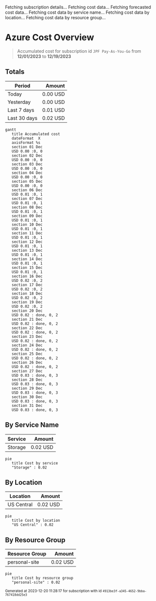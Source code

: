Fetching subscription details...
Fetching cost data...
Fetching forecasted cost data...
Fetching cost data by service name...
Fetching cost data by location...
Fetching cost data by resource group...
# Azure Cost Overview

> Accumulated cost for subscription id `JPF Pay-As-You-Go` from **12/01/2023** to **12/19/2023**

## Totals

|Period|Amount|
|---|---:|
|Today|0.00 USD|
|Yesterday|0.00 USD|
|Last 7 days|0.01 USD|
|Last 30 days|0.02 USD|

```mermaid
gantt
   title Accumulated cost
   dateFormat  X
   axisFormat %s
   section 01 Dec
   USD 0.00 :0, 0
   section 02 Dec
   USD 0.00 :0, 0
   section 03 Dec
   USD 0.00 :0, 0
   section 04 Dec
   USD 0.00 :0, 0
   section 05 Dec
   USD 0.00 :0, 0
   section 06 Dec
   USD 0.01 :0, 1
   section 07 Dec
   USD 0.01 :0, 1
   section 08 Dec
   USD 0.01 :0, 1
   section 09 Dec
   USD 0.01 :0, 1
   section 10 Dec
   USD 0.01 :0, 1
   section 11 Dec
   USD 0.01 :0, 1
   section 12 Dec
   USD 0.01 :0, 1
   section 13 Dec
   USD 0.01 :0, 1
   section 14 Dec
   USD 0.01 :0, 1
   section 15 Dec
   USD 0.01 :0, 1
   section 16 Dec
   USD 0.02 :0, 2
   section 17 Dec
   USD 0.02 :0, 2
   section 18 Dec
   USD 0.02 :0, 2
   section 19 Dec
   USD 0.02 :0, 2
   section 20 Dec
   USD 0.02 : done, 0, 2
   section 21 Dec
   USD 0.02 : done, 0, 2
   section 22 Dec
   USD 0.02 : done, 0, 2
   section 23 Dec
   USD 0.02 : done, 0, 2
   section 24 Dec
   USD 0.02 : done, 0, 2
   section 25 Dec
   USD 0.02 : done, 0, 2
   section 26 Dec
   USD 0.02 : done, 0, 2
   section 27 Dec
   USD 0.03 : done, 0, 3
   section 28 Dec
   USD 0.03 : done, 0, 3
   section 29 Dec
   USD 0.03 : done, 0, 3
   section 30 Dec
   USD 0.03 : done, 0, 3
   section 31 Dec
   USD 0.03 : done, 0, 3
```

## By Service Name

|Service|Amount|
|---|---:|
|Storage|0.02 USD|

```mermaid
pie
   title Cost by service
   "Storage" : 0.02
```

## By Location

|Location|Amount|
|---|---:|
|US Central|0.02 USD|

```mermaid
pie
   title Cost by location
   "US Central" : 0.02
```

## By Resource Group

|Resource Group|Amount|
|---|---:|
|personal-site|0.02 USD|

```mermaid
pie
   title Cost by resource group
   "personal-site" : 0.02
```

<sup>Generated at 2023-12-20 11:28:17 for subscription with id `4913be3f-a345-4652-9bba-767418dd25e3`</sup>
